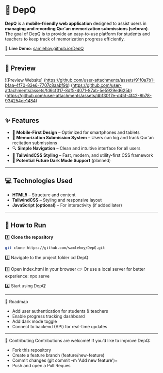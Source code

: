 # 📖 DepQ

**DepQ** is a **mobile-friendly web application** designed to assist users in **managing and recording Qur'an memorization submissions (setoran)**.  
The goal of DepQ is to provide an easy-to-use platform for students and teachers to keep track of memorization progress efficiently.

🔗 **Live Demo**: [samlehoy.github.io/DepQ](https://samlehoy.github.io/DepQ)

---

## 📸 Preview
![Preview Website]
(https://github.com/user-attachments/assets/91f0a7b1-bfaa-4f70-83e6-7707c8aabf9b)
(https://github.com/user-attachments/assets/fd6cf317-8df5-4071-87ab-5e5929ed625b)
(https://github.com/user-attachments/assets/db13017e-d45f-4f42-8b78-934254de1484)

---

## ✨ Features

- 📱 **Mobile-First Design** – Optimized for smartphones and tablets  
- 🕌 **Memorization Submission System** – Users can log and track Qur'an recitation submissions  
- 🔍 **Simple Navigation** – Clean and intuitive interface for all users  
- 🎨 **TailwindCSS Styling** – Fast, modern, and utility-first CSS framework  
- 🌙 **Potential Future Dark Mode Support** (planned)

---

## 💻 Technologies Used

- **HTML5** – Structure and content  
- **TailwindCSS** – Styling and responsive layout  
- **JavaScript (optional)** – For interactivity (if added later)  

---

## 🚀 How to Run

1️⃣ **Clone the repository**
```bash
git clone https://github.com/samlehoy/DepQ.git
```

2️⃣ Navigate to the project folder
cd DepQ

3️⃣ Open index.html in your browser
👉 Or use a local server for better experience:
npx serve

4️⃣ Start using DepQ!

---

📌 Roadmap
-  Add user authentication for students & teachers
-  Enable progress tracking dashboard
-  Add dark mode toggle
-  Connect to backend (API) for real-time updates

---

🤝 Contributing
Contributions are welcome!
If you’d like to improve DepQ:

- Fork this repository
- Create a feature branch (feature/new-feature)
- Commit changes (git commit -m 'Add new feature')=
- Push and open a Pull Reques
